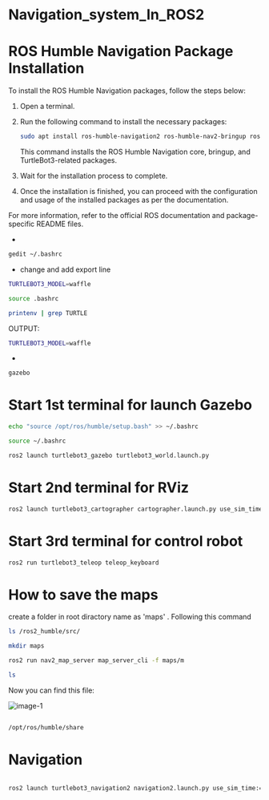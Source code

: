 # Navigation_system_In_ROS2

# ROS Humble Navigation Package Installation

To install the ROS Humble Navigation packages, follow the steps below:

1. Open a terminal.

2. Run the following command to install the necessary packages:

    ```bash
    sudo apt install ros-humble-navigation2 ros-humble-nav2-bringup ros-humble-turtlebot3*
    ```

   This command installs the ROS Humble Navigation core, bringup, and TurtleBot3-related packages.

3. Wait for the installation process to complete.

4. Once the installation is finished, you can proceed with the configuration and usage of the installed packages as per the documentation.

For more information, refer to the official ROS documentation and package-specific README files.

* 
```bash
gedit ~/.bashrc
```

* change and add export line

```bash
TURTLEBOT3_MODEL=waffle
```



```bash
source .bashrc
```

```bash
printenv | grep TURTLE
```
OUTPUT:

```bash
TURTLEBOT3_MODEL=waffle
```
*
```bash
gazebo
```


# Start 1st terminal for launch Gazebo

```bash
echo "source /opt/ros/humble/setup.bash" >> ~/.bashrc
```

```bash
source ~/.bashrc
```
```bash
ros2 launch turtlebot3_gazebo turtlebot3_world.launch.py
```

# Start 2nd terminal for RViz

```bash
ros2 launch turtlebot3_cartographer cartographer.launch.py use_sim_time:=True
```
# Start 3rd terminal for control robot

```bash
ros2 run turtlebot3_teleop teleop_keyboard
```


# How to save the maps
create a folder in root diractory name as 'maps' . Following this command

```bash
ls /ros2_humble/src/
```
```bash
mkdir maps
```

```bash
ros2 run nav2_map_server map_server_cli -f maps/m 
```
```bash
ls
```


Now you can find this file:



![image-1](https://github.com/hm-badhon/Navigation_system_In_ROS2/assets/85755347/a05ba16e-a0ba-414c-b7d7-7f6acddaf526)


```bash

/opt/ros/humble/share

```

# Navigation
```bash

ros2 launch turtlebot3_navigation2 navigation2.launch.py use_sim_time:=True map:=ros2_humble/src/maps/my_map.yaml

```
